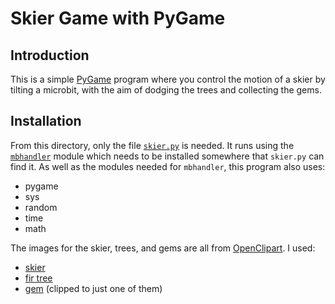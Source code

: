 # Skier Game with PyGame

## Introduction

This is a simple [PyGame](http://www.pygame.org) program where you
control the motion of a skier by tilting a microbit, with the aim of
dodging the trees and collecting the gems.

## Installation

From this directory, only the file [`skier.py`](skier.py) is needed.
It runs using the [`mbhandler`](../mbhandler) module which needs to be
installed somewhere that `skier.py` can find it.  As well as the
modules needed for `mbhandler`, this program also uses:

* pygame
* sys
* random
* time
* math

The images for the skier, trees, and gems are all from
[OpenClipart](https://openclipart.org).  I used:

* [skier](https://openclipart.org/detail/76999/ski-silhoette)
* [fir tree](https://openclipart.org/detail/181473/douglas-fir)
* [gem](https://openclipart.org/detail/196319/crystal-gems-glittering-blue-yellow-precious-gems) (clipped to just one of them)

